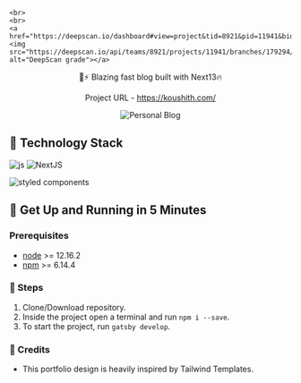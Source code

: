 <p align="center">
  
    <br>
    <br>
    <a href="https://deepscan.io/dashboard#view=project&tid=8921&pid=11941&bid=179294"><img src="https://deepscan.io/api/teams/8921/projects/11941/branches/179294/badge/grade.svg" alt="DeepScan grade"></a>

</p>
<p align="center">
🚀⚡️ Blazing fast blog built with Next13🔥
</p>

<p align="center">
    Project URL - <a href="https://koushith.com">https://koushith.com/</a>
</p>



<p align="center">
<img src="./static/gatsby-blog-gif.gif" alt="Personal Blog">
</p>

## :raised_hands: Technology Stack

![js](https://img.shields.io/badge/frontend-js-yellow?style=flat&logo=javaScript)
![NextJS](https://img.shields.io/badge/Gastby-JS-%23663399)

![styled components](https://img.shields.io/badge/styled%20-components-brightgreen)

## 🚀 Get Up and Running in 5 Minutes

### Prerequisites

- [node](https://nodejs.org/en/) >= 12.16.2
- [npm](https://www.npmjs.com/) >= 6.14.4

### :running: Steps

1. Clone/Download repository.
2. Inside the project open a terminal and run `npm i --save`.
3. To start the project, run `gatsby develop`.

### 💜 Credits

- This portfolio design is heavily inspired by Tailwind Templates.
